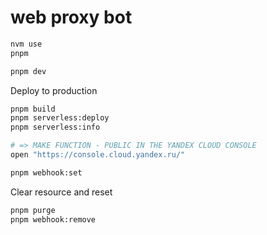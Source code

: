 # web proxy bot

```sh
nvm use
pnpm

pnpm dev
```

Deploy to production

```sh
pnpm build
pnpm serverless:deploy
pnpm serverless:info

# => MAKE FUNCTION - PUBLIC IN THE YANDEX CLOUD CONSOLE
open "https://console.cloud.yandex.ru/"

pnpm webhook:set
```

Clear resource and reset

```sh
pnpm purge
pnpm webhook:remove
```
